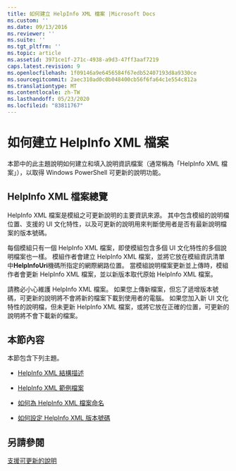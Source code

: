 ```yaml
---
title: 如何建立 HelpInfo XML 檔案 |Microsoft Docs
ms.custom: ''
ms.date: 09/13/2016
ms.reviewer: ''
ms.suite: ''
ms.tgt_pltfrm: ''
ms.topic: article
ms.assetid: 3971ce1f-271c-4938-a9d3-47ff3aaf7219
caps.latest.revision: 9
ms.openlocfilehash: 1f09146a9e6456584f67edb52407193d8a9330ce
ms.sourcegitcommit: 2aec310ad0c0b048400cb56f6fa64c1e554c812a
ms.translationtype: MT
ms.contentlocale: zh-TW
ms.lasthandoff: 05/23/2020
ms.locfileid: "83811767"
---
```

# <a name="how-to-create-a-helpinfo-xml-file"></a>如何建立 HelpInfo XML 檔案

本節中的此主題說明如何建立和填入說明資訊檔案（通常稱為「HelpInfo XML 檔案」），以取得 Windows PowerShell 可更新的說明功能。

## <a name="helpinfo-xml-file-overview"></a>HelpInfo XML 檔案總覽

HelpInfo XML 檔案是模組之可更新說明的主要資訊來源。 其中包含模組的說明檔位置、支援的 UI 文化特性，以及可更新的說明用來判斷使用者是否有最新說明檔案的版本號碼。

每個模組只有一個 HelpInfo XML 檔案，即使模組包含多個 UI 文化特性的多個說明檔案也一樣。 模組作者會建立 HelpInfo XML 檔案，並將它放在模組資訊清單中**HelpInfoUri**機碼所指定的網際網路位置。 當模組說明檔案更新並上傳時，模組作者會更新 HelpInfo XML 檔案，並以新版本取代原始 HelpInfo XML 檔案。

請務必小心維護 HelpInfo XML 檔案。 如果您上傳新檔案，但忘了遞增版本號碼，可更新的說明將不會將新的檔案下載到使用者的電腦。 如果您加入新 UI 文化特性的說明檔，但未更新 HelpInfo XML 檔案，或將它放在正確的位置，可更新的說明將不會下載新的檔案。

## <a name="in-this-section"></a>本節內容

本節包含下列主題。

- [HelpInfo XML 結構描述](./helpinfo-xml-schema.md)

- [HelpInfo XML 範例檔案](./helpinfo-xml-sample-file.md)

- [如何為 HelpInfo XML 檔案命名](./how-to-name-a-helpinfo-xml-file.md)

- [如何設定 HelpInfo XML 版本號碼](./how-to-set-helpinfo-xml-version-numbers.md)

## <a name="see-also"></a>另請參閱

[支援可更新的說明](./supporting-updatable-help.md)
